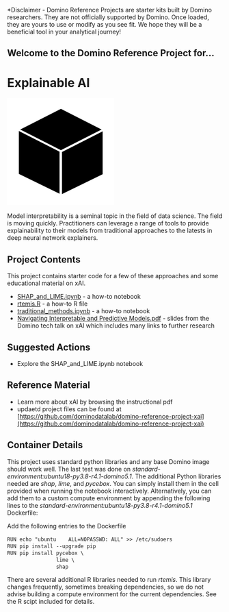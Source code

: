 *Disclaimer - Domino Reference Projects are starter kits built by Domino researchers. They are not officially supported by Domino. Once loaded, they are yours to use or modify as you see fit. We hope they will be a beneficial tool in your analytical journey!

## Welcome to the Domino Reference Project for...

# Explainable AI

![img](https://github.com/dominodatalab/domino-reference-project-xai/blob/master/scratch/blackbox.png?raw=true)

Model interpretability is a seminal topic in the field of data science. 
The field is moving quickly. Practitioners can leverage a range of tools to provide 
explainability to their models from traditional approaches to the latests in deep neural 
network explainers.

## Project Contents

This project contains starter code for a few of these approaches and some educational material on xAI.

* [SHAP_and_LIME.ipynb](./view/code/SHAP_and_LIME.ipynb)  -  a how-to notebook
* [rtemis.R](./view/code/rtemis.R)  -  a how-to R file
* [traditional_methods.ipynb](./view/code/traditional_methods.ipynb)  -  a how-to notebook
* [Navigating Interpretable and Predictive Models.pdf](./view/Navigating+Interpretable+and+Predictive+Models.pdf)  -  slides from the Domino tech talk on xAI which includes many links to further research

## Suggested Actions

* Explore the SHAP_and_LIME.ipynb notebook

## Reference Material

* Learn more about xAI by browsing the instructional pdf
* updaetd project files can be found at [https://github.com/dominodatalab/domino-reference-project-xai](https://github.com/dominodatalab/domino-reference-project-xai)

## Container Details

This project uses standard python libraries and any base Domino image should work well. The last test was done on *standard-environment:ubuntu18-py3.8-r4.1-domino5.1*. The additional Python libraries needed are *shap*, *lime*, and *pycebox*. You can simply install them in the cell provided when running the notebook interactively. Alternatively, you can add them to a custom compute environment by appending the following lines to the *standard-environment:ubuntu18-py3.8-r4.1-domino5.1* Dockerfile:

Add the following entries to the Dockerfile

```
RUN echo "ubuntu    ALL=NOPASSWD: ALL" >> /etc/sudoers
RUN pip install --upgrade pip
RUN pip install pycebox \
                lime \
                shap
```
There are several additional R libraries needed to run *rtemis*. This library changes frequently, sometimes breaking dependencies, so we do not advise building a compute environment for the current dependencies. See the R scipt included for details.
